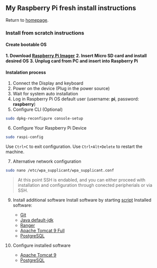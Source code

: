 ## My Raspberry Pi fresh install instructions
Return to [homepage](https://github.com/crazieNephilim/crazie_scripts/blob/master/README.md).

### Install from scratch instructions

#### Create bootable OS

**1. Download [Raspberry Pi Imager](https://www.raspberrypi.org/software/)**
**2. Insert Micro SD card and install desired OS**
**3. Unplug card from PC and insert into Raspberry Pi**

#### Instalation process

1. Connect the Display and keyboard
2. Power on the device (Plug in the power source)
3. Wait for system auto installation
4. Log in Raspberry Pi OS default user (username: **pi**, password: **raspberry**)
5. Configure CLI (Optional)
```bash
sudo dpkg-reconfigure console-setup
```
6. Configure Your Raspberry Pi Device
```bash
sudo raspi-config
```
Use `Ctrl+C` to exit configuration.
Use `Ctrl+Alt+Delete` to restart the machine.

7. Alternative network configuration
```bash
sudo nano /etc/wpa_supplicant/wpa_supplicant.conf
```

> At this point SSH is endabled, and you can either proceed with installation and configuration through conected peripherials or via SSH.

9. Install additional software
Install software by starting [script](https://github.com/crazieNephilim/crazie_scripts/blob/master/raspberry_scripts/raspberry_resources/rspberry_pi_4_small_home_server.sh)
Installed software:
    - [Git](https://git-scm.com/)
    - [Java default-jdk](https://packages.debian.org/stretch/default-jdk)
    - [Ranger](https://github.com/ranger/ranger)
    - [Apache Tomcat 9 Full](https://tomcat.apache.org/index.html)
    - [PostgreSQL](https://www.postgresql.org/)

10. Configure installed software

    - [Apache Tomcat 9](https://github.com/crazieNephilim/crazie_scripts/tree/master/raspberry_scripts/raspberry_resources/README_TOMCAT9.md)
    - [PostgreSQL](https://github.com/crazieNephilim/crazie_scripts/tree/master/raspberry_scripts/raspberry_resources/README_POSTGRESQL.md)